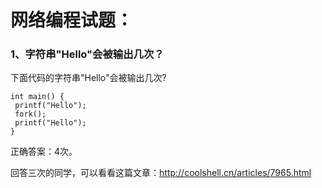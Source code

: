 # 网络编程试题：
### 1、字符串"Hello"会被输出几次？

下面代码的字符串"Hello"会被输出几次?
```
int main() {
 printf("Hello");
 fork();
 printf("Hello");
}
```
正确答案：4次。

回答三次的同学，可以看看这篇文章：http://coolshell.cn/articles/7965.html
